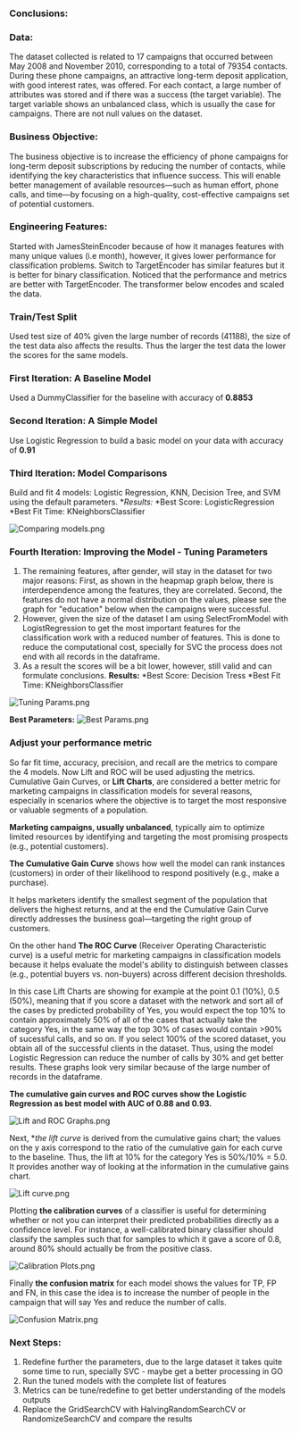 ### Conclusions:
### Data:
The dataset collected is related to 17 campaigns that occurred between May 2008 and November 2010, corresponding to a total of 79354 contacts. During these phone campaigns, an attractive long-term deposit application, with good interest rates, was offered. For each contact, a large number of attributes was stored and if there was a success (the target variable).
The target variable shows an unbalanced class, which is usually the case for campaigns.
There are not null values on the dataset.

### Business Objective:
The business objective is to increase the efficiency of phone campaigns for long-term deposit subscriptions by reducing the number of contacts, while identifying the key characteristics that influence success. This will enable better management of available resources—such as human effort, phone calls, and time—by focusing on a high-quality, cost-effective campaigns set of potential customers.

### Engineering Features:
Started with JamesSteinEncoder because of how it manages features with many unique values (i.e month), however, it gives lower performance for classification problems. 
Switch to TargetEncoder has similar features but it is better for binary classification. Noticed that the performance and metrics are better with TargetEncoder.
The transformer below encodes and scaled the data.

### Train/Test Split
Used test size of 40% given the large number of records (41188), the size of the test data also affects the results. Thus the larger the test data the lower the scores for the same models.

### First Iteration: A Baseline Model
Used a DummyClassifier for the baseline with accuracy of **0.8853**

### Second Iteration: A Simple Model
Use Logistic Regression to build a basic model on your data with accuracy of **0.91**

### Third Iteration: Model Comparisons
Build and fit 4 models: Logistic Regression, KNN, Decision Tree, and SVM using the default parameters.
**Results:*
*Best Score: LogisticRegression
*Best Fit Time: KNeighborsClassifier

![Comparing models.png](attachment:82b7d0cb-66ee-403b-8182-0b1151d9867a.png)

### Fourth Iteration: Improving the Model - Tuning Parameters
1. The remaining features, after gender, will stay in the dataset for two major reasons: First, as shown in the heapmap graph below, there is interdependence among the features, they are correlated. Second, the features do not have a normal distribution on the values, please see the graph for "education" below when the campaigns were successful.
2. However, given the size of the dataset I am using SelectFromModel with LogistRegression to get the most important features for the classification work with a reduced number of features. This is done to reduce the computational cost, specially for SVC the process does not end with all records in the dataframe.
3. As a result the scores will be a bit lower, however, still valid and can formulate conclusions.
**Results:**
*Best Score: Decision Tress
*Best Fit Time: KNeighborsClassifier

![Tuning Params.png](attachment:b11f3a7f-d905-405a-b10c-3ee4d43d1add.png)

**Best Parameters:**
![Best Params.png](attachment:503129e7-824f-4f8e-95c4-d7eb179605fa.png)

### Adjust your performance metric
So far fit time, accuracy, precision, and recall  are the metrics to compare the 4 models. Now Lift and ROC will be used adjusting the metrics.
Cumulative Gain Curves, or **Lift Charts**, are considered a better metric for marketing campaigns in classification models for several reasons, especially in scenarios where the objective is to target the most responsive or valuable segments of a population.

**Marketing campaigns, usually unbalanced**,  typically aim to optimize limited resources by identifying and targeting the most promising prospects (e.g., potential customers).

**The Cumulative Gain Curve** shows how well the model can rank instances (customers) in order of their likelihood to respond positively (e.g., make a purchase).

It helps marketers identify the smallest segment of the population that delivers the highest returns, and at the end the Cumulative Gain Curve directly addresses the business goal—targeting the right group of customers.

On the other hand **The ROC Curve** (Receiver Operating Characteristic curve) is a useful metric for marketing campaigns in classification models because it helps evaluate the model's ability to distinguish between classes (e.g., potential buyers vs. non-buyers) across different decision thresholds.

In this case Lift Charts are showing for example at the point 0.1 (10%), 0.5 (50%), meaning that if you score a dataset with the network and sort all of the cases by predicted probability of Yes, you would expect the top 10% to contain approximately 50% of all of the cases that actually take the category Yes, in the same way the top 30% of cases would contain >90% of sucessful calls, and so on. If you select 100% of the scored dataset, you obtain all of the successful clients in the dataset. Thus, using the model Logistic Regression can reduce the number of calls by 30% and get better results. These graphs look very similar because of the large number of records in the dataframe.

**The cumulative gain curves and ROC curves show the Logistic Regression as best model with AUC of 0.88 and 0.93.**

![Lift and ROC Graphs.png](attachment:573bb3c8-564e-452b-ac1b-bf75626972eb.png)

Next, **the lift curve* is derived from the cumulative gains chart; the values on the y axis correspond to the ratio of the cumulative gain for each curve to the baseline. Thus, the lift at 10% for the category Yes is 50%/10% = 5.0. It provides another way of looking at the information in the cumulative gains chart.

![Lift curve.png](attachment:8af7fdab-ba84-45de-8683-68551a28beb1.png)

Plotting **the calibration curves** of a classifier is useful for determining whether or not you can interpret their predicted probabilities directly as a confidence level. For instance, a well-calibrated binary classifier should classify the samples such that for samples to which it gave a score of 0.8, around 80% should actually be from the positive class.

![Calibration Plots.png](attachment:f4ad90c4-c606-4e2d-8a9f-d34003626c1f.png)

Finally **the confusion matrix** for each model shows the values for TP, FP and FN, in this case the idea is to increase the number of people in the campaign that will say Yes and reduce the number of calls.

![Confusion Matrix.png](attachment:a7418ece-8667-4ef6-ab43-675ff958adac.png)

### Next Steps:
1. Redefine further the parameters, due to the large dataset it takes quite some time to run, specially SVC - maybe get a better processing in GO 
2. Run the tuned models with the complete list of features
3. Metrics can be tune/redefine to get better understanding of the models outputs
4. Replace the GridSearchCV with HalvingRandomSearchCV or RandomizeSearchCV and compare the results
